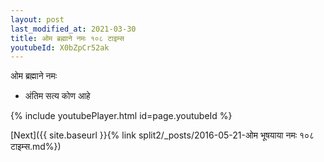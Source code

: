 ```yaml
---
layout: post
last_modified_at: 2021-03-30
title: ओम ब्रह्माने नमः १०८ टाइम्स
youtubeId: X0bZpCr52ak
---
```

 
 
 ओम ब्रह्माने नमः  
 
 -  अंतिम सत्य कोण आहे 
 
  
 
  
 
 
 
 
 
 


{% include youtubePlayer.html id=page.youtubeId %}
 
[Next]({{ site.baseurl }}{% link  split2/_posts/2016-05-21-ओम भूषयाया नमः १०८ टाइम्स.md%})
 
